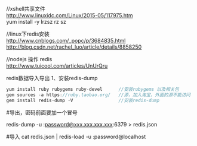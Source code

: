 //xshell共享文件</br>
http://www.linuxidc.com/Linux/2015-05/117975.htm</br>
  yum install -y lrzsz  rz sz</br>

//linux下redis安装</br>
http://www.cnblogs.com/_popc/p/3684835.html</br>
http://blog.csdn.net/rachel_luo/article/details/8858250</br>

//nodejs 操作 redis</br>
http://www.tuicool.com/articles/UnUrQru</br>


redis数据导入导出
1、安装redis-dump
```c
yum install ruby rubygems ruby-devel      //安装rubygems 以及相关包  
gem sources -a https://ruby.taobao.org/   //源，加入淘宝，外面的源不能访问  
gem install redis-dump -V                 //安装redis-dump
```

#导出，密码前面要加一个冒号

redis-dump -u :password@xxx.xxx.xxx.xxx:6379 > redis.json

#导入
cat redis.json | redis-load -u :password@localhost

